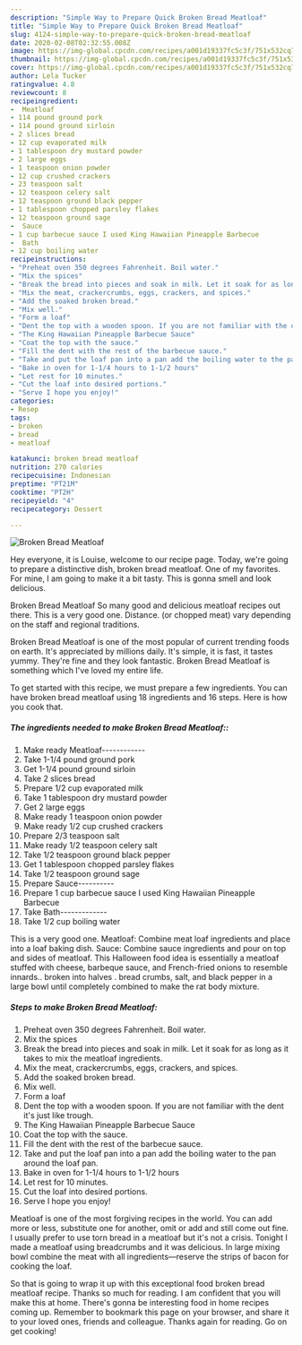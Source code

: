 ```yaml
---
description: "Simple Way to Prepare Quick Broken Bread Meatloaf"
title: "Simple Way to Prepare Quick Broken Bread Meatloaf"
slug: 4124-simple-way-to-prepare-quick-broken-bread-meatloaf
date: 2020-02-08T02:32:55.008Z
image: https://img-global.cpcdn.com/recipes/a001d19337fc5c3f/751x532cq70/broken-bread-meatloaf-recipe-main-photo.jpg
thumbnail: https://img-global.cpcdn.com/recipes/a001d19337fc5c3f/751x532cq70/broken-bread-meatloaf-recipe-main-photo.jpg
cover: https://img-global.cpcdn.com/recipes/a001d19337fc5c3f/751x532cq70/broken-bread-meatloaf-recipe-main-photo.jpg
author: Lela Tucker
ratingvalue: 4.8
reviewcount: 8
recipeingredient:
-  Meatloaf
- 114 pound ground pork
- 114 pound ground sirloin
- 2 slices bread
- 12 cup evaporated milk
- 1 tablespoon dry mustard powder
- 2 large eggs
- 1 teaspoon onion powder
- 12 cup crushed crackers
- 23 teaspoon salt
- 12 teaspoon celery salt
- 12 teaspoon ground black pepper
- 1 tablespoon chopped parsley flakes
- 12 teaspoon ground sage
-  Sauce
- 1 cup barbecue sauce I used King Hawaiian Pineapple Barbecue
-  Bath
- 12 cup boiling water
recipeinstructions:
- "Preheat oven 350 degrees Fahrenheit. Boil water."
- "Mix the spices"
- "Break the bread into pieces and soak in milk. Let it soak for as long as it takes to mix the meatloaf ingredients."
- "Mix the meat, crackercrumbs, eggs, crackers, and spices."
- "Add the soaked broken bread."
- "Mix well."
- "Form a loaf"
- "Dent the top with a wooden spoon. If you are not familiar with the dent it&#39;s just like trough."
- "The King Hawaiian Pineapple Barbecue Sauce"
- "Coat the top with the sauce."
- "Fill the dent with the rest of the barbecue sauce."
- "Take and put the loaf pan into a pan add the boiling water to the pan around the loaf pan."
- "Bake in oven for 1-1/4 hours to 1-1/2 hours"
- "Let rest for 10 minutes."
- "Cut the loaf into desired portions."
- "Serve I hope you enjoy!"
categories:
- Resep
tags:
- broken
- bread
- meatloaf

katakunci: broken bread meatloaf
nutrition: 270 calories
recipecuisine: Indonesian
preptime: "PT21M"
cooktime: "PT2H"
recipeyield: "4"
recipecategory: Dessert

---
```



![Broken Bread Meatloaf](https://img-global.cpcdn.com/recipes/a001d19337fc5c3f/751x532cq70/broken-bread-meatloaf-recipe-main-photo.jpg)

Hey everyone, it is Louise, welcome to our recipe page. Today, we're going to prepare a distinctive dish, broken bread meatloaf. One of my favorites. For mine, I am going to make it a bit tasty. This is gonna smell and look delicious.

Broken Bread Meatloaf So many good and delicious meatloaf recipes out there. This is a very good one. Distance. (or chopped meat) vary depending on the staff and regional traditions.

Broken Bread Meatloaf is one of the most popular of current trending foods on earth. It's appreciated by millions daily. It's simple, it is fast, it tastes yummy. They're fine and they look fantastic. Broken Bread Meatloaf is something which I've loved my entire life.


To get started with this recipe, we must prepare a few ingredients. You can have broken bread meatloaf using 18 ingredients and 16 steps. Here is how you cook that.

##### The ingredients needed to make Broken Bread Meatloaf::

1. Make ready  Meatloaf------------
1. Take 1-1/4 pound ground pork
1. Get 1-1/4 pound ground sirloin
1. Take 2 slices bread
1. Prepare 1/2 cup evaporated milk
1. Take 1 tablespoon dry mustard powder
1. Get 2 large eggs
1. Make ready 1 teaspoon onion powder
1. Make ready 1/2 cup crushed crackers
1. Prepare 2/3 teaspoon salt
1. Make ready 1/2 teaspoon celery salt
1. Take 1/2 teaspoon ground black pepper
1. Get 1 tablespoon chopped parsley flakes
1. Take 1/2 teaspoon ground sage
1. Prepare  Sauce----------
1. Prepare 1 cup barbecue sauce I used King Hawaiian Pineapple Barbecue
1. Take  Bath-------------
1. Take 1/2 cup boiling water


This is a very good one. Meatloaf: Combine meat loaf ingredients and place into a loaf baking dish. Sauce: Combine sauce ingredients and pour on top and sides of meatloaf. This Halloween food idea is essentially a meatloaf stuffed with cheese, barbeque sauce, and French-fried onions to resemble innards.. broken into halves . bread crumbs, salt, and black pepper in a large bowl until completely combined to make the rat body mixture. 

##### Steps to make Broken Bread Meatloaf:

1. Preheat oven 350 degrees Fahrenheit. Boil water.
1. Mix the spices
1. Break the bread into pieces and soak in milk. Let it soak for as long as it takes to mix the meatloaf ingredients.
1. Mix the meat, crackercrumbs, eggs, crackers, and spices.
1. Add the soaked broken bread.
1. Mix well.
1. Form a loaf
1. Dent the top with a wooden spoon. If you are not familiar with the dent it&#39;s just like trough.
1. The King Hawaiian Pineapple Barbecue Sauce
1. Coat the top with the sauce.
1. Fill the dent with the rest of the barbecue sauce.
1. Take and put the loaf pan into a pan add the boiling water to the pan around the loaf pan.
1. Bake in oven for 1-1/4 hours to 1-1/2 hours
1. Let rest for 10 minutes.
1. Cut the loaf into desired portions.
1. Serve I hope you enjoy!


Meatloaf is one of the most forgiving recipes in the world. You can add more or less, substitute one for another, omit or add and still come out fine. I usually prefer to use torn bread in a meatloaf but it&#39;s not a crisis. Tonight I made a meatloaf using breadcrumbs and it was delicious. In large mixing bowl combine the meat with all ingredients—reserve the strips of bacon for cooking the loaf. 

So that is going to wrap it up with this exceptional food broken bread meatloaf recipe. Thanks so much for reading. I am confident that you will make this at home. There's gonna be interesting food in home recipes coming up. Remember to bookmark this page on your browser, and share it to your loved ones, friends and colleague. Thanks again for reading. Go on get cooking!
